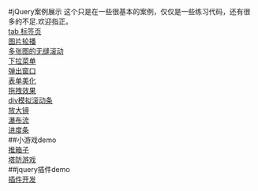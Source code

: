 #jQuery案例展示
这个只是在一些很基本的案例，仅仅是一些练习代码，还有很多的不足.欢迎指正。  <br>
<a href="http://eve0803.github.io/jquery-demo/base-demo/tab/tab1.html">tab 标签页    </a><br>
<a href="http://eve0803.github.io/jquery-demo/base-demo/slider/slider.html">图片轮播    </a><br>
<a href="http://eve0803.github.io/jquery-demo/base-demo/multySlider/slider.html">多张图的无缝滚动     </a><br>
<a href="http://eve0803.github.io/jquery-demo/base-demo/menu/demo/index.html">下拉菜单     </a><br>
<a href="http://eve0803.github.io/jquery-demo/base-demo/popWindow/pop.html">弹出窗口     </a><br>
<a href="http://eve0803.github.io/jquery-demo/base-demo/form/select.html">表单美化     </a><br>
<a href="http://eve0803.github.io/jquery-demo/base-demo/drag/drag.html">拖拽效果    </a><br>
<a href="http://eve0803.github.io/jquery-demo/base-demo/scrollBar/y/y.html">div模拟滚动条  </a><br>
<a href="http://eve0803.github.io/jquery-demo/base-demo/zoom/zoom.html">放大镜       </a><br>
<a href="http://eve0803.github.io/jquery-demo/base-demo/waterfall/wf.html">瀑布流   </a><br>
<a href="http://eve0803.github.io/jquery-demo/base-demo/progress/progress.html">进度条   </a><br>
##小游戏demo<br>
<a href="http://eve0803.github.io/jquery-demo/game-demo/tuixiangzi/demo.html">推箱子 </a><br>
<a href="http://eve0803.github.io/jquery-demo/game-demo/tafang/demo.html">塔防游戏 </a><br>
##jquery插件demo<br>
<a href="http://eve0803.github.io/jquery-demo/pligins-demo/">插件开发</a><br>


